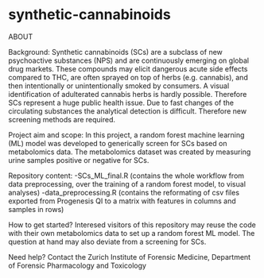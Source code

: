 # synthetic-cannabinoids

ABOUT

Background:
Synthetic cannabinoids (SCs) are a subclass of new psychoactive substances (NPS) and are continuously emerging on global drug markets. These compounds may elicit dangerous acute side effects compared to THC, are often sprayed on top of herbs (e.g. cannabis), and then intentionally or unintentionally smoked by consumers. A visual identification of adulterated cannabis herbs is hardly possible. Therefore SCs represent a huge public health issue. Due to fast changes of the circulating substances the analytical detection is difficult. Therefore new screening methods are required.

Project aim and scope:
In this project, a random forest machine learning (ML) model was developed to generically screen for SCs based on metabolomics data. The metabolomics dataset was created by measuring urine samples positive or negative for SCs.

Repository content:
-SCs_ML_final.R (contains the whole workflow from data preprocessing, over the training of a random forest model, to visual analyses)
-data_preprocessing.R (contains the reformating of csv files exported from Progenesis QI to a matrix with features in columns and samples in rows)

How to get started?
Interesed visitors of this repository may reuse the code with their own metabolomics data to set up a random forest ML model. The question at hand may also deviate from a screening for SCs.

Need help?
Contact the Zurich Institute of Forensic Medicine, Department of Forensic Pharmacology and Toxicology
